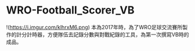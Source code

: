 # WRO-Football_Scorer_VB
!(https://i.imgur.com/klhrxM6.png)
本為2017年時，為了WRO足球交流賽所製作的計分計時器，方便隊伍去記錄分數與對戰紀錄的工具，為第一次撰寫VB時的成品。
